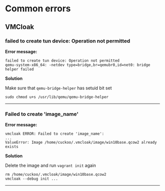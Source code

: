 # Common errors

## VMCloak

### failed to create tun device: Operation not permitted

**Error message:**

    failed to create tun device: Operation not permitted
    qemu-system-x86_64: -netdev type=bridge,br=qemubr0,id=net0: bridge helper failed

**Solution**

Make sure that `qemu-bridge-helper` has setuid bit set

    sudo chmod u+s /usr/lib/qemu/qemu-bridge-helper

---

### Failed to create 'image_name'

**Error message:**

    vmcloak ERROR: Failed to create 'image_name':
    ...
    ValueError: Image /home/cuckoo/.vmcloak/image/win10base.qcow2 already exists

**Solution**

Delete the image and run `vagrant init` again

    rm /home/cuckoo/.vmcloak/image/win10base.qcow2
    vmcloak --debug init ...

---
